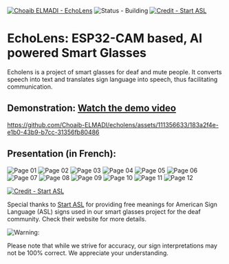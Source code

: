 [![Choaib ELMADI - EchoLens](https://img.shields.io/badge/Choaib_ELMADI-EchoLens-8800dd)](https://elmadichoaib.vercel.app) ![Status - Building](https://img.shields.io/badge/Status-Building-2bd729) [![Credit - Start ASL](https://img.shields.io/badge/Credit-Start_ASL-3b8af2)](https://www.startasl.com/)

# EchoLens: ESP32-CAM based, AI powered Smart Glasses

Echolens is a project of smart glasses for deaf and mute people. It converts speech into text and translates sign language into speech, thus facilitating communication.

## Demonstration: [Watch the demo video](Media/Demo/Video%20Demo.mp4)

https://github.com/Choaib-ELMADI/echolens/assets/111356633/183a2f4e-e1b0-43b9-b7cc-31356fb80486

## Presentation (in French):

![Page 01](./Media/Docs/EchoLens/01.jpg)
![Page 02](./Media/Docs/EchoLens/02.jpg)
![Page 03](./Media/Docs/EchoLens/03.jpg)
![Page 04](./Media/Docs/EchoLens/04.jpg)
![Page 05](./Media/Docs/EchoLens/05.jpg)
![Page 06](./Media/Docs/EchoLens/06.jpg)
![Page 07](./Media/Docs/EchoLens/07.jpg)
![Page 08](./Media/Docs/EchoLens/08.jpg)
![Page 09](./Media/Docs/EchoLens/09.jpg)
![Page 10](./Media/Docs/EchoLens/10.jpg)
![Page 11](./Media/Docs/EchoLens/11.jpg)
![Page 12](./Media/Docs/EchoLens/12.jpg)

[![Credit - Start ASL](https://img.shields.io/badge/Credit-Start_ASL-3b8af2?style=for-the-badge)](https://www.startasl.com/)

Special thanks to [Start ASL](https://www.startasl.com/) for providing free meanings for American Sign Language (ASL) signs used in our smart glasses project for the deaf community. Check their website for more details.

![Warning:](https://img.shields.io/badge/Warning%3A-fb151a?style=for-the-badge)

Please note that while we strive for accuracy, our sign interpretations may not be 100% correct. We appreciate your understanding.
